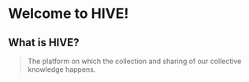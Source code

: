 # Welcome to HIVE!

## What is HIVE?
> The platform on which the collection and sharing of our collective knowledge happens.

